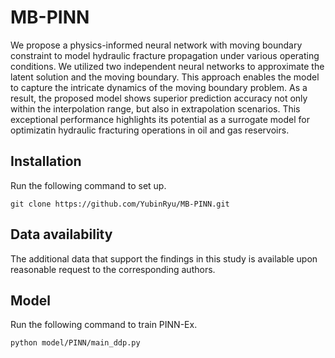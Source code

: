 # MB-PINN
We propose a physics-informed neural network with moving boundary constraint to model hydraulic fracture propagation under various operating conditions. We utilized two independent neural networks to approximate the latent solution and the moving boundary. This approach enables the model to capture the intricate dynamics of the moving boundary problem. As a result, the proposed model shows superior prediction accuracy not only within the interpolation range, but also in extrapolation scenarios. This exceptional performance highlights its potential as a surrogate model for optimizatin hydraulic fracturing operations in oil and gas reservoirs. 

## Installation
Run the following command to set up.

    git clone https://github.com/YubinRyu/MB-PINN.git
    
## Data availability
The additional data that support the findings in this study is available upon reasonable request to the corresponding authors. 

## Model
Run the following command to train PINN-Ex. 

    python model/PINN/main_ddp.py
